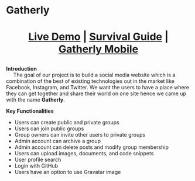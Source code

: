 # Gatherly
 # <p align="center">[Live Demo](http://qav2.cs.odu.edu/fordFanatics/index.php) | [Survival Guide](http://qav2.cs.odu.edu/fordFanatics/helppage.html) | [Gatherly Mobile](https://github.com/niphadkarneha/GatherlyMobile)          
</p>
<b>Introduction</b></br>
&nbsp;&nbsp;&nbsp;&nbsp;&nbsp;The goal of our project is to build a social media website which is a combination of the best of existing technologies out in the market like Facebook, Instagram, and Twitter. We want the users to have a place where they can get together and share their world on one site hence we came up with the name <b>Gatherly</b>.

<b>Key Functionalities</b>
 - Users can create public and private groups
 - Users can join public groups
 - Group owners can invite other users to private groups
 - Admin account can archive a group 
 - Admin account can delete posts and modify group membership
 - Users can upload images, documents, and code snippets
 - User profile search
 - Login with GitHub 
 - Users have an option to use Gravatar image




